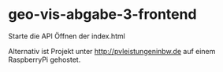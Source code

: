 # geo-vis-abgabe-3-frontend
Starte die API
Öffnen der index.html

Alternativ ist Projekt unter http://pvleistungeninbw.de auf einem RaspberryPi gehostet.
